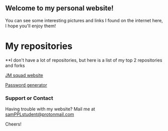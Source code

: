 ## Welcome to my personal website!

You can see some interesting pictures and links I found on the internet here, I hope you'll enjoy them!


# My repositories

**I don't have a lot of repositories, but here is a list of my top 2 repositories and forks

[JM squad website](https://github.com/S8msGITcode/JM-squad/)

[Password generator](https://github.com/S8msGITcode/Simple-password-generator)

### Support or Contact

Having trouble with my website? Mail me at samPPLstudent@protonmail.com

Cheers!
